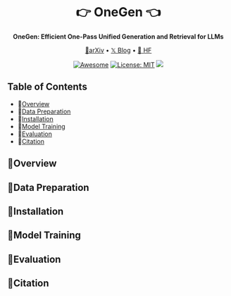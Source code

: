 <div align="center">
<h1 align="center"> 👉 OneGen 👈 </h1>
<b>OneGen: Efficient One-Pass Unified Generation and Retrieval for LLMs</b>
  
<p align="center">
  <a href="https://arxiv.org/abs/2405.14205">📄arXiv</a> •
  <a href="https://x.com/omarsar0/status/1793851075411296761">𝕏 Blog</a> •
  <a href="https://huggingface.co/collections/zjunlp/wkm-6684c611102213b6d8104f84">🤗 HF</a>
</p>

[![Awesome](https://awesome.re/badge.svg)](https://github.com/zjunlp/OneGen) 
[![License: MIT](https://img.shields.io/badge/License-MIT-green.svg)](https://opensource.org/licenses/MIT)
![](https://img.shields.io/github/last-commit/zjunlp/OneGen?color=green) 
</div>

## Table of Contents

- 👀[Overview](#overview)
- 📂[Data Preparation](#data)
- 🔧[Installation](#installation)
- 🚆[Model Training](#model-training)
- 🧐[Evaluation](#evaluation)
- 🚩[Citation](#citation)

## 👀Overview


## 📂Data Preparation

## 🔧Installation

## 🚆Model Training

## 🧐Evaluation

## 🚩Citation
